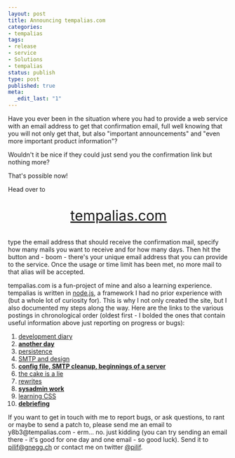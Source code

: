 ```yaml
---
layout: post
title: Announcing tempalias.com
categories:
- tempalias
tags:
- release
- service
- Solutions
- tempalias
status: publish
type: post
published: true
meta:
  _edit_last: "1"
---
```

Have you ever been in the situation where you had to provide a web service with an email address to get that confirmation email, full well knowing that you will not only get that, but also "important announcements" and "even more important product information"?

Wouldn't it be nice if they could just send you the confirmation link but nothing more?

That's possible now!

Head over to
<p style="text-align: center; font-size: 32px;"><a href="http://tempalias.com">tempalias.com</a></p>
type the email address that should receive the confirmation mail, specify how many mails you want to receive and for how many days. Then hit the button and - boom - there's your unique email address that you can provide to the service. Once the usage or time limit has been met, no more mail to that alias will be accepted.

tempalias.com is a fun-project of mine and also a learning experience. tempalias is written in <a href="http://nodejs.org">node.js</a>, a framework I had no prior experience with (but a whole lot of curiosity for). This is why I not only created the site, but I also documented my steps along the way. Here are the links to the various postings in chronological order (oldest first - I bolded the ones that contain useful information above just reporting on progress or bugs):
<ol>
	<li><a href="/2010/04/tempalias-com-development-diary/">development diary</a></li>
	<li><a href="/2010/04/tempalias-com-another-day/"><strong>another day</strong></a></li>
	<li><a href="/2010/04/tempalias-com-persistence/">persistence</a></li>
	<li><a href="/2010/04/tempalias-com-smtp-and-design/">SMTP and design</a></li>
	<li><a href="/2010/04/tempalias-com-config-file-smtp-cleanup-beginnings-of-a-server/"><strong>config file, SMTP cleanup, beginnings of a server</strong></a></li>
	<li><a href="/2010/04/tempalias-com-the-cake-is-a-lie/">the cake is a lie</a></li>
	<li><a href="/2010/04/tempalias-com-rewrites/">rewrites</a></li>
	<li><a href="/2010/04/tempalias-com-sysadmin-work/"><strong>sysadmin work</strong></a></li>
	<li><a href="/2010/04/tempalias-com-learning-css/">learning CSS</a></li>
	<li><strong><a href="/2010/04/tempalias-com-debriefing/">debriefing</a></strong></li>
</ol>
If you want to get in touch with me to report bugs, or ask questions, to rant or maybe to send a patch to, please send me an email to y8b3@tempalias.com - erm... no. just kidding (you can try sending an email there - it's good for one day and one email - so good luck). Send it to <a href="mailto:pilif@gnegg.ch">pilif@gnegg.ch</a> or contact me on twitter <a href="http://twitter.com/pilif">@pilif</a>.
